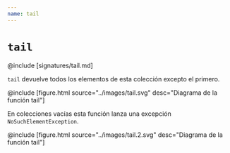 ```yaml
---
name: tail
---
```


# `tail`

@include [signatures/tail.md]

`tail` devuelve todos los elementos de esta colección excepto el primero.

@include [figure.html source="../images/tail.svg" desc="Diagrama de la función tail"]

En colecciones vacías esta función lanza una excepción `NoSuchElementException`.

@include [figure.html source="../images/tail.2.svg" desc="Diagrama de la función tail"]
